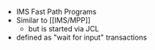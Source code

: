- IMS Fast Path Programs
- Similar to [[IMS/MPP]]
	- but is started via JCL
- defined as "wait for input" transactions